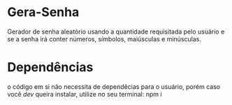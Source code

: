 # Gera-Senha
Gerador de senha aleatório usando a quantidade requisitada pelo usuário e se a senha irá conter números, símbolos, maiúsculas e minúsculas.

# Dependências
o código em si não necessita de dependêcias para o usuário, porém caso você *dev* queira instalar, utilize no seu terminal: npm i
